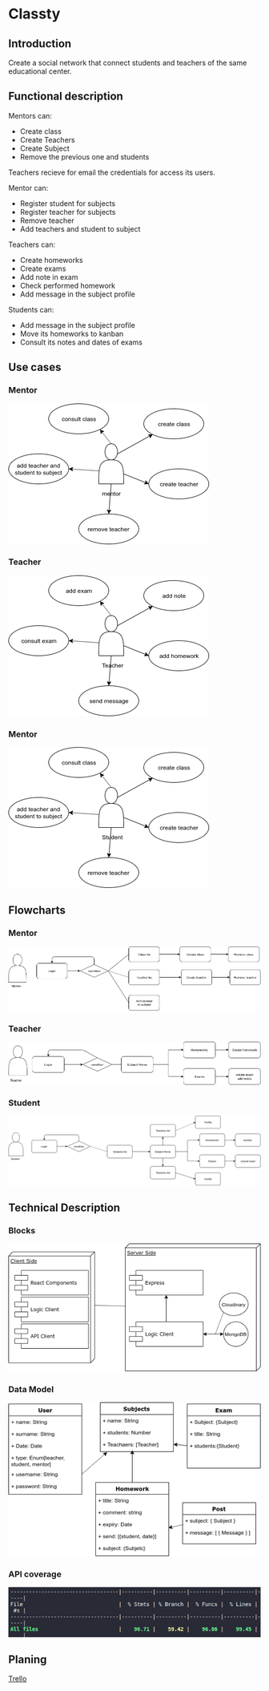 # Classty
## Introduction

Create a social network that connect students and teachers of the same educational center.

## Functional description

Mentors can:

- Create class
- Create Teachers
- Create Subject
- Remove the previous one and students

Teachers recieve for email the credentials for access its users.

Mentor can:

- Register student for subjects
- Register teacher for subjects
- Remove teacher
- Add teachers and student to subject

Teachers can:

- Create homeworks
- Create exams
- Add note in exam
- Check performed homework 
- Add message in the subject profile

Students can:
- Add message in the subject profile
- Move its homeworks to kanban
- Consult its notes and dates of exams

## Use cases
### Mentor
![Mentor](mentor-case.png)

### Teacher
![Teacher](teacher-user.png)

### Mentor
![Student](student-use.png)

## Flowcharts
### Mentor
![Mentor](mentor.png)
### Teacher
![Teacher](teacher.png)
### Student
![Student](student.png)

## Technical Description

### Blocks
![blocks](blocks.png)

### Data Model
![data](schema.png)

### API coverage
![data](coverage-api.png)

## Planing
[Trello](https://trello.com/b/FvQn0fqt/classty)